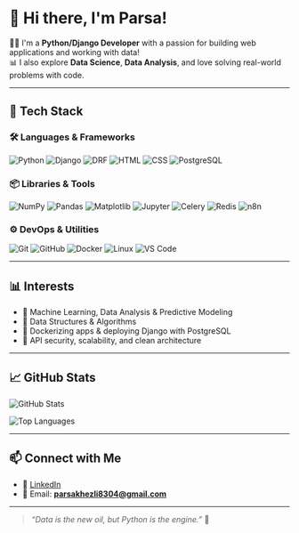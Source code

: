 # 👋 Hi there, I'm **Parsa**!

🧑‍💻 I'm a **Python/Django Developer** with a passion for building web applications and working with data!  
📊 I also explore **Data Science**, **Data Analysis**, and love solving real-world problems with code.

---

## 🚀 Tech Stack

### 🛠 Languages & Frameworks

![Python](https://img.shields.io/badge/-Python-3776AB?style=flat&logo=python&logoColor=white)
![Django](https://img.shields.io/badge/-Django-092E20?style=flat&logo=django&logoColor=white)
![DRF](https://img.shields.io/badge/-DRF-ff1709?style=flat&logo=django&logoColor=white)
![HTML](https://img.shields.io/badge/-HTML5-E34F26?style=flat&logo=html5&logoColor=white)
![CSS](https://img.shields.io/badge/-CSS3-1572B6?style=flat&logo=css3&logoColor=white)
![PostgreSQL](https://img.shields.io/badge/-PostgreSQL-336791?style=flat&logo=postgresql&logoColor=white)

### 📦 Libraries & Tools

![NumPy](https://img.shields.io/badge/-NumPy-013243?style=flat&logo=numpy&logoColor=white)
![Pandas](https://img.shields.io/badge/-Pandas-150458?style=flat&logo=pandas&logoColor=white)
![Matplotlib](https://img.shields.io/badge/-Matplotlib-11557c?style=flat)
![Jupyter](https://img.shields.io/badge/-Jupyter-F37626?style=flat&logo=jupyter&logoColor=white)
![Celery](https://img.shields.io/badge/-Celery-37814A?style=flat&logo=celery&logoColor=white)
![Redis](https://img.shields.io/badge/-Redis-DC382D?style=flat&logo=redis&logoColor=white)
![n8n](https://img.shields.io/badge/-n8n-20A39E?style=flat&logo=n8n&logoColor=white)

### ⚙️ DevOps & Utilities

![Git](https://img.shields.io/badge/-Git-F05032?style=flat&logo=git&logoColor=white)
![GitHub](https://img.shields.io/badge/-GitHub-181717?style=flat&logo=github&logoColor=white)
![Docker](https://img.shields.io/badge/-Docker-2496ED?style=flat&logo=docker&logoColor=white)
![Linux](https://img.shields.io/badge/-Linux-FCC624?style=flat&logo=linux&logoColor=black)
![VS Code](https://img.shields.io/badge/-VSCode-007ACC?style=flat&logo=visual-studio-code&logoColor=white)

---

## 📊 Interests

- 🤖 Machine Learning, Data Analysis & Predictive Modeling  
- 🧠 Data Structures & Algorithms  
- 🚢 Dockerizing apps & deploying Django with PostgreSQL  
- 🔐 API security, scalability, and clean architecture  

---

## 📈 GitHub Stats

![GitHub Stats](https://github-readme-stats.vercel.app/api?username=ParsaKhezli&show_icons=true&theme=tokyonight)

![Top Languages](https://github-readme-stats.vercel.app/api/top-langs/?username=ParsaKhezli&layout=compact&theme=tokyonight)

---

## 📫 Connect with Me

- 💼 [LinkedIn](https://www.linkedin.com/in/ParsaKhezli)
- 📧 Email: **parsakhezli8304@gmail.com**

---

> _“Data is the new oil, but Python is the engine.”_ 🚀
